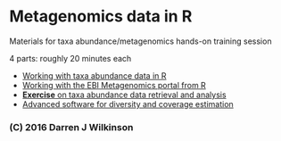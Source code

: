 # Metagenomics data in R

Materials for taxa abundance/metagenomics hands-on training session

4 parts: roughly 20 minutes each

* [Working with taxa abundance data in R](TaxaAbundance.md)
* [Working with the EBI Metagenomics portal from R](EBIMetagenomics.md)
* [**Exercise** on taxa abundance data retrieval and analysis](Exercise.md)
* [Advanced software for diversity and coverage estimation](Advanced.md)




### (C) 2016 Darren J Wilkinson


